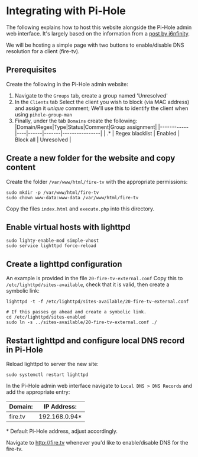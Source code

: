# Integrating with Pi-Hole

The following explains how to host this website alongside the Pi-Hole admin web interface.
It's largely based on the information
from a [post by i6nfinity](https://discourse.pi-hole.net/t/host-website-alongside-pi-hole-interface/31832).

We will be hosting a simple page with two buttons to enable/disable DNS resolution for a client (fire-tv).

## Prerequisites

Create the following in the Pi-Hole admin website:

1. Navigate to the `Groups` tab, create a group named 'Unresolved'
2. In the `Clients` tab Select the client you wish to block (via MAC address) and assign it *unique* comment;
   We'll use this to identify the client when using `pihole-group-man`
3. Finally, under the tab `Domains` create the following:
   |Domain/Regex|Type|Status|Comment|Group assignment|
   |------------|----|------|-------|----------------|
   | .*         | Regex blacklist | Enabled | Block all | Unresolved |

## Create a new folder for the website and copy content

Create the folder `/var/www/html/fire-tv` with the appropriate permissions:

```shell
sudo mkdir -p /var/www/html/fire-tv
sudo chown www-data:www-data /var/www/html/fire-tv
```

Copy the files `index.html` and `execute.php` into this directory.

## Enable virtual hosts with lighttpd

```shell
sudo lighty-enable-mod simple-vhost
sudo service lighttpd force-reload
```

## Create a lighttpd configuration

An example is provided in the file `20-fire-tv-external.conf`
Copy this to `/etc/lighttpd/sites-available`, check that it is valid, then create a symbolic link:

```shell
lighttpd -t -f /etc/lighttpd/sites-available/20-fire-tv-external.conf

# If this passes go ahead and create a symbolic link.
cd /etc/lighttpd/sites-enabled
sudo ln -s ../sites-available/20-fire-tv-external.conf ./
```

## Restart lighttpd and configure local DNS record in Pi-Hole

Reload lighttpd to server the new site:

```shell
sudo systemctl restart lighttpd
```

In the Pi-Hole admin web interface navigate to `Local DNS > DNS Records` and add the appropriate entry:

| Domain: | IP Address:   |
|---------|---------------|
| fire.tv | 192.168.0.94* |

\* Default Pi-Hole address, adjust accordingly.

Navigate to <http://fire.tv> whenever you'd like to enable/disable DNS for the fire-tv.
